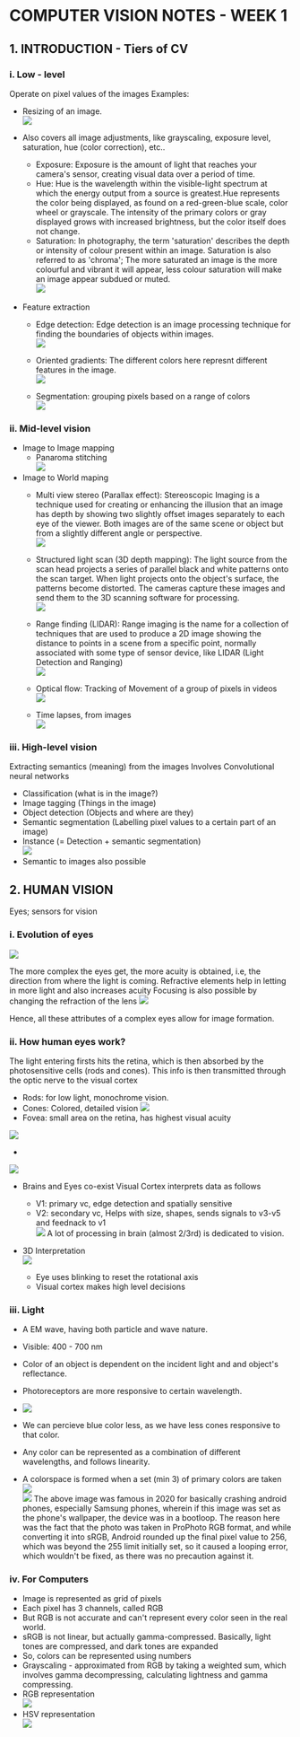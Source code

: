 # COMPUTER VISION NOTES - WEEK 1

## 1. INTRODUCTION - Tiers of CV

### i. Low - level

Operate on pixel values of the images
Examples:
- Resizing of an image.   
![](https://i.imgur.com/UC2FA1p.png)

- Also covers all image adjustments, like grayscaling, exposure level, saturation, hue (color correction), etc..
    - Exposure: Exposure is the amount of light that reaches your camera's sensor, creating visual data over a period of time.
    - Hue: Hue is the wavelength within the visible-light spectrum at which the energy output from a source is greatest.Hue represents the color being displayed, as found on a red-green-blue scale, color wheel or grayscale. The intensity of the primary colors or gray displayed grows with increased brightness, but the color itself does not change.
    - Saturation: In photography, the term 'saturation' describes the depth or intensity of colour present within an image. Saturation is also referred to as 'chroma'; The more saturated an image is the more colourful and vibrant it will appear, less colour saturation will make an image appear subdued or muted.  
![](https://i.imgur.com/6ho7B9X.png)

- Feature extraction
  - Edge detection: Edge detection is an image processing technique for finding the boundaries of objects within images.  
  ![](https://i.imgur.com/H3pFXqD.png)

  - Oriented gradients: The different colors here represnt different features in the image.  
  ![](https://i.imgur.com/onyJ5cx.png)


  - Segmentation: grouping pixels based on a range of colors  
![](https://i.imgur.com/X7Ahmav.png)

### ii. Mid-level vision

- Image to Image mapping
  - Panaroma stitching  
  ![](https://i.imgur.com/O24ioLd.png)
- Image to World maping
  - Multi view stereo (Parallax effect): Stereoscopic Imaging is a technique used for creating or enhancing the illusion that an image has depth by showing two slightly offset images separately to each eye of the viewer. Both images are of the same scene or object but from a slightly different angle or perspective.  
  ![](https://i.imgur.com/gVhH0Rm.gif)

  - Structured light scan (3D depth mapping): The light source from the scan head projects a series of parallel black and white patterns onto the scan target. When light projects onto the object's surface, the patterns become distorted. The cameras capture these images and send them to the 3D scanning software for processing.  
      ![](https://i.imgur.com/ASttWTQ.png)

  - Range finding (LIDAR): Range imaging is the name for a collection of techniques that are used to produce a 2D image showing the distance to points in a scene from a specific point, normally associated with some type of sensor device, like LIDAR (Light Detection and Ranging)  
  ![](https://i.imgur.com/op65sdc.jpg)

  - Optical flow: Tracking of Movement of a group of pixels in videos  
  ![](https://i.imgur.com/sCkDRT4.gif)

  - Time lapses, from images  
  ![](https://i.imgur.com/4PYYxaI.gif)


  
### iii. High-level vision
Extracting semantics (meaning) from the images
Involves Convolutional neural networks
- Classification (what is in the image?)
- Image tagging (Things in the image)
- Object detection (Objects and where are they)
- Semantic segmentation (Labelling pixel values to a certain part of an image)
- Instance (= Detection + semantic segmentation)  
![](https://i.imgur.com/ocV32sk.png)
- Semantic to images also possible

## 2. HUMAN VISION
Eyes; sensors for vision

### i. Evolution of eyes
![](https://i.imgur.com/opci96r.png)

The more complex the eyes get, the more acuity is obtained, i.e, the direction from where the light is coming.
Refractive elements help in letting in more light and also increases acuity
Focusing is also possible by changing the refraction of the lens
![](https://i.imgur.com/paG0LMF.png)

Hence, all these attributes of a complex eyes allow for image formation.

### ii. How human eyes work?
The light entering firsts hits the retina, which is then absorbed by the photosensitive cells (rods and cones). This info is then transmitted through the optic nerve to the visual cortex

- Rods: for low light, monochrome vision. 
- Cones: Colored, detailed vision
![](https://i.imgur.com/IltCyt6.png)
- Fovea: small area on the retina, has highest visual acuity

![](https://i.imgur.com/qU7rrnu.png)

- 
![](https://i.imgur.com/0hcWA7b.png)
- Brains and Eyes co-exist
  Visual Cortex interprets data as follows
  - V1: primary vc, edge detection and spatially sensitive
  - V2: secondary vc, Helps with size, shapes, sends signals to v3-v5 and feednack to v1  
![](https://i.imgur.com/OxJU46x.png)
    A lot of processing in brain (almost 2/3rd) is dedicated to vision.
    
- 3D Interpretation  
![](https://i.imgur.com/dlWgJjf.png)
    - Eye uses blinking to reset the rotational axis
    - Visual cortex makes high level decisions

### iii. Light

- A EM wave, having both particle and wave nature.
- Visible: 400 - 700 nm
- Color of an object is dependent on the incident light and and object's reflectance.
- Photoreceptors are more responsive to certain wavelength.  
- ![](https://i.imgur.com/HRwO327.png)
- We can percieve blue color less, as we have less cones responsive to that color.
- Any color can be represented as a combination of different wavelengths, and follows linearity.

- A colorspace is formed when a set (min 3) of primary colors are taken  
 ![](https://i.imgur.com/EPeMLYm.png)  
 ![](https://i.imgur.com/UOst68a.png)
 The above image was famous in 2020 for basically crashing android phones, especially Samsung phones, wherein if this image was set as the phone's wallpaper, the device was in a bootloop. The reason here was the fact that the photo was taken in ProPhoto RGB format, and while converting it into sRGB, Android rounded up the final pixel value to 256, which was beyond the 255 limit initially set, so it caused a looping error, which wouldn't be fixed, as there was no precaution against it.

 
### iv. For Computers
  - Image is represented as grid of pixels
  - Each pixel has 3 channels, called RGB
  - But RGB is not accurate and can't represent every color seen in the real world.
  - sRGB is not linear, but actually gamma-compressed. Basically, light tones are compressed, and dark tones are expanded
  - So, colors can be represented using numbers
  - Grayscaling - approximated from RGB by taking a weighted sum, which involves gamma decompressing, calculating lightness and gamma compressing.
  - RGB representation   
  ![](https://i.imgur.com/rfTKMfe.png)
  - HSV representation  
  ![](https://i.imgur.com/9kxNnrN.png)




    


